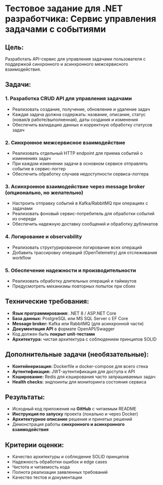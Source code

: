 # Тестовое задание для .NET разработчика: Сервис управления задачами с событиями

## Цель:
Разработать API-сервис для управления задачами пользователя с поддержкой синхронного и асинхронного межсервисного взаимодействия.

## Задачи:

### 1. **Разработка CRUD API для управления задачами**
   - Реализовать создание, получение, обновление и удаление задач
   - Каждая задача должна содержать: название, описание, статус (новая/в работе/выполненная), даты создания и изменения
   - Обеспечить валидацию данных и корректную обработку статусов задач

### 2. **Синхронное межсервисное взаимодействие**
   - Реализовать отдельный HTTP endpoint для приема событий о изменениях задач
   - При каждом изменении задачи в основном сервисе отправлять событие в сервис-логгер
   - Обеспечить обработку случаев недоступности сервиса-логгера

### 3. **Асинхронное взаимодействие через message broker** (опционально, но желательно)
   - Настроить отправку событий в Kafka/RabbitMQ при операциях с задачами
   - Реализовать фоновый сервис-потребитель для обработки событий из очереди
   - Обеспечить надежную доставку сообщений и обработку дубликатов

### 4. **Логирование и observability**
   - Реализовать структурированное логирование всех операций
   - Добавить трассировку операций (OpenTelemetry) для отслеживания workflow

### 5. **Обеспечение надежности и производительности**
   - Реализовать обработку длительных операций и таймаутов
   - Предусмотреть механизмы повторных попыток при сбоях

## Технические требования:
- **Язык программирования:** .NET 8 / ASP.NET Core
- **База данных:** PostgreSQL или MS SQL Server с EF Core
- **Message broker:** Kafka или RabbitMQ (для асинхронной части)
- **Документация API** в формате OpenAPI/Swagger
- Код должен быть **покрыт unit-тестами**
- **Архитектура:** чистая архитектура с соблюдением принципов SOLID

## Дополнительные задачи (необязательные):
- **Контейнеризация:** Dockerfile и docker-compose для всего стека
- **Аутентификация:** JWT-аутентификация для доступа к API
- **Кэширование:** Redis для кэширования часто запрашиваемых задач
- **Health checks:** эндпоинты для мониторинга состояния сервиса

## Результаты:
- Исходный код приложения на **GitHub** с читаемым README
- **Инструкция по запуску** проекта (локально и через Docker)
- **Архитектурное описание** решения и принятых решений
- Демонстрация работы **синхронного и асинхронного взаимодействия**

## Критерии оценки:
- Качество архитектуры и соблюдение SOLID принципов
- Надежность обработки ошибок и edge cases
- Чистота и читаемость кода
- Полнота реализации заявленных требований
- Качество тестов и документации